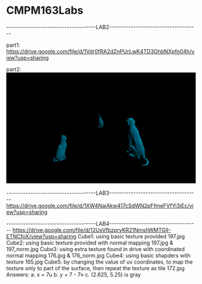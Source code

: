 # CMPM163Labs

-------------------------------------LAB2-------------------------------------

part1: https://drive.google.com/file/d/1Vdr0fRA2dZnPUrLwK4TD3GhbNXpfo04h/view?usp=sharing

part2: 
![](misc/lab2.png)

-------------------------------------LAB3-------------------------------------
https://drive.google.com/file/d/1XW4NaiAkw417cSdWN2pFfmeFVfYi3jEc/view?usp=sharing

-------------------------------------LAB4-------------------------------------
https://drive.google.com/file/d/12UsVfbzpryKR21NmshWMTGII-ETNCfoX/view?usp=sharing
Cube1: using basic texture provided 197.jpg
Cube2: using basic texture provided with normal mapping 197.jpg & 197_norm.jpg
Cube3: using extra texture found in drive with coordinated normal mapping 176.jpg & 176_norm.jpg
Cube4: using basic shapders with texture 165.jpg
Cube5: by changing the value of uv coordinates, to map the texture only to part of the surface, then repeat the texture as tile 172.jpg
Answers:
a. x = 7u
b. y = 7 - 7v
c. (2.625, 5.25) is gray